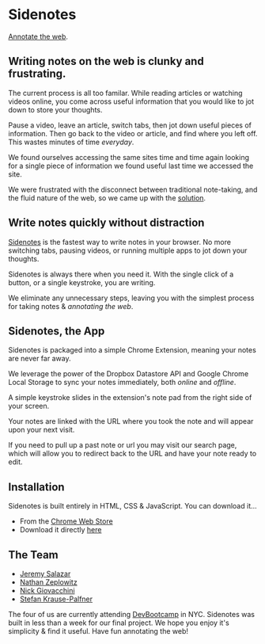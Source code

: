Sidenotes
==========

[Annotate the web](sidenotes.co).

## Writing notes on the web is clunky and frustrating.

The current process is all too familar. While reading articles or watching videos online, you come across useful information that you would like to jot down to store your thoughts. 

Pause a video, leave an article, switch tabs, then jot down useful pieces of information. Then go back to the video or article, and find where you left off. This wastes minutes of time _everyday_.

We found ourselves accessing the same sites time and time again looking for a single piece of information we found useful last time we accessed the site. 

We were frustrated with the disconnect between traditional note-taking, and the fluid nature of the web, so we came up with the [solution](sidenotes.co).

## Write notes quickly without distraction

[Sidenotes](sidenotes.co) is the fastest way to write notes in your browser. No more switching tabs, pausing videos, or running multiple apps to jot down your thoughts.

Sidenotes is always there when you need it. With the single click of a button, or a single keystroke, you are writing. 

We eliminate any unnecessary steps, leaving you with the simplest process for taking notes & *annotating the web*.

## Sidenotes, the App

Sidenotes is packaged into a simple Chrome Extension, meaning your notes are never far away. 

We leverage the power of the Dropbox Datastore API and Google Chrome Local Storage to sync your notes immediately, both _online_ and _offline_.

A simple keystroke slides in the extension's note pad from the right side of your screen. 

Your notes are linked with the URL where you took the note and will appear upon your next visit. 

If you need to pull up a past note or url you may visit our search page, which will allow you to redirect back to the URL and have your note ready to edit.

## Installation

Sidenotes is built entirely in HTML, CSS & JavaScript. You can download it...

* From the [Chrome Web Store](https://chrome.google.com/webstore/detail/#/#)
* Download it directly [here](#)

## The Team
* [Jeremy Salazar](https://github.com/jcsalaza)
* [Nathan Zeplowitz](https://github.com/n-zeplo)
* [Nick Giovacchini](https://github.com/nickgio)
* [Stefan Krause-Palfner](https://github.com/stefankp)

The four of us are currently attending [DevBootcamp](http://devbootcamp.com) in NYC. Sidenotes was built in less than a week for our final project. We hope you enjoy it's simplicity & find it useful. Have fun annotating the web!
